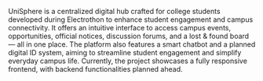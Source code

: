 UniSphere is a centralized digital hub crafted for college students developed during Electrothon to enhance student engagement and campus connectivity. It offers an intuitive interface to access campus events, opportunities, official notices, discussion forums, and a lost & found board — all in one place. The platform also features a smart chatbot and a planned digital ID system, aiming to streamline student engagement and simplify everyday campus life. Currently, the project showcases a fully responsive frontend, with backend functionalities planned ahead.
